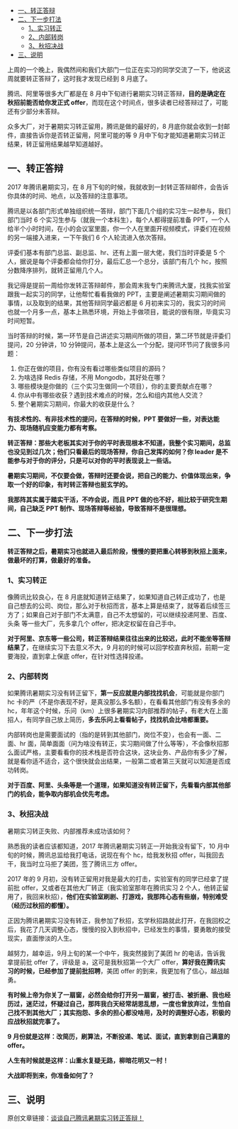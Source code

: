 - [一、转正答辩](#一转正答辩)
- [二、下一步打法](#二下一步打法)
  - [1、实习转正](#1实习转正)
  - [2、内部转岗](#2内部转岗)
  - [3、秋招决战](#3秋招决战)
- [三、说明](#三说明)

上周的一个晚上，我偶然间和我们大部门一位正在实习的同学交流了一下，他说这周就要转正答辩了，这时我才发现已经到 8 月底了。

腾讯、阿里等很多大厂都是在 8 月中下旬进行暑期实习转正答辩，**目的是确定在秋招前能否给你发正式 offer**，而现在这个时间点，很多读者已经答辩过了，可能还有少部分未答辩。

众多大厂，对于暑期实习转正留用，腾讯是做的最好的，8 月底你就会收到一封邮件，直接告诉你是否转正留用，阿里可能的等 9 月中下旬才能知道暑期实习转正结果，转正留用结果越早知道越好。

## 一、转正答辩

2017 年腾讯暑期实习，在 8 月下旬的时候，我就收到一封转正答辩邮件，会告诉你具体的时间、地点，以及答辩的注意事项。

腾讯是以各部门形式单独组织统一答辩，部门下面几个组的实习生一起参与，我们部门当时 6 个实习生参与（就我一个本科生），每个人都得提前准备 PPT，一个人给半个小时时间，在小的会议室里面，你一个人在里面开视频模式，评委们在视频的另一端接入进来，一下午我们 6 个人轮流进入依次答辩。

评委们基本有部门总监、副总监、hr、还有上面一层大佬，我们当时评委是 5 个人，据说是每个评委都会给你打分，最后汇总一个总分，该部门有几个 hc，按照分数降序排列，就转正留用几个人。

我记得是提前一周给你发转正答辩邮件，那会周末我专门来腾讯大厦，找我实验室跟我一起实习的同学，让他帮忙看看我做的 PPT，主要是阐述暑期实习期间做的事情，以及取到的结果，其他答辩同学最迟都是 6 月初来实习的，我实习的时间也就一个月多一点，基本上熟悉环境，开始上手做项目，能说的很有限，毕竟实习时间短暂。

当时答辩的时候，第一环节是自己讲述实习期间所做的项目，第二环节就是评委们提问，20 分钟讲，10 分钟提问，基本上是这么一个分配，提问环节问了我很多问题：

1. 你正在做的项目，你有没有看过哪些类似项目的源码？
2. 为啥选择 Redis 存储，不用 Mongodb，其好处在哪？
3. 哪些模块是你做的（三个实习生做同一个项目），你的主要贡献点在哪？
4. 你从中有哪些收获？遇到技术难点的时候，怎么和组内其他人交流？
5. 整个暑期实习期间，你最大的收获是什么？

**有技术性的、有非技术性的提问，在答辩的时候，PPT 要做好一些，对表达能力、现场随机应变能力都有考察。**

**转正答辩：那些大老板其实对于你的平时表现根本不知道，我整个实习期间，总监也没见到过几次；他们只看最后的现场答辩，你自己发挥的如何？你 leader 是不能参与对于你的评分，只是可以对你的平时表现说上一些话。**

**暑期实习期间，不仅要会做，答辩时还要会说，把自己的能力、价值体现出来，争取一个好的印象，有时转正答辩也挺玄学的。**

**我那阵其实属于踏实干活，不咋会说，而且 PPT 做的也不好，相比较于研究生期间，自己缺乏 PPT 制作、现场答辩等经验，导致答辩不是很理想。**

## 二、下一步打法

**转正答辩之后，暑期实习也就进入最后阶段，慢慢的要把重心转移到秋招上面来，做最坏的打算，做最好的准备。**

### 1、实习转正

像腾讯比较良心，在 8 月底就知道转正结果了，如果知道自己转正成功了，也是自己想去的公司、岗位，那么对于秋招而言，基本上算是结束了，就等着后续签三方了；如果自己对于部门不太满意，自己不太想留的，可以继续投递阿里、百度、头条 等一些大厂，先多拿几个 offer，把决定权留在自己手中。

**对于阿里、京东等一些公司，转正答辩结果往往出来的比较迟，此时不能坐等答辩结果了**，在继续实习下去意义不大，9 月初的时候可以回学校直奔秋招，前期一定要海投，直到拿上保底 offer，在针对性选择投递。

### 2、内部转岗

如果腾讯暑期实习没有转正留下，**第一反应就是内部找找机会**，可能就是你部门 hc 卡的严（不是你表现不好，是真没那么多名额），在看看其他部门有没有多余的 hc，年年这个时候，乐问（km）上很多暑期实习内部推荐的帖子，有老大在上面招人，有同学自己放上简历，**多去乐问上看看帖子，找找机会比啥都重要。**

内部转岗也是需要面试的（指的是转到其他部门，岗位不变），也会有一面、二面、hr 面，简单面面（问为啥没有转正，实习期间做了什么等等），不会像秋招那么面试严格，主要看看你的技术栈是否符合这块，这块业务、产品你有多少了解，就是看你适不适合，这个很快就会出结果，一般第二或者第三天就可以知道是否成功转岗。

**对于百度、阿里、头条等是一个道理，如果知道没有转正留下，先看看内部其他部门的机会，能争取内部机会优先考虑。**

### 3、秋招决战

暑期实习转正失败、内部推荐未成功该如何？

熟悉我的读者应该都知道，2017 年腾讯暑期实习转正一开始我没有留下，10 月中旬的时候，腾讯总监给我打电话，说现在有个 hc，给我发秋招 offer，叫我回去干，我当时立马拒了美团，签了腾讯三方 offer。

2017 年的 9 月初，没有转正留用对我是最大的打击，实验室有的同学已经拿了提前批 offer，又或者在其他大厂转正（我实验室那年在腾讯实习 2 个人，他转正留用了，我回来秋招），**他们在实验室刷剧、打游戏，我那阵心态有些崩，特别难受（经历过秋招的都懂）。**

正因为腾讯暑期实习没有转正，我参加了秋招，玄学秋招路就此打开，在我回校之后，我花了几天调整心态，慢慢的投入到秋招中，已经发生的事情，要勇敢的接受现实，直面惨淡的人生。

越努力，越幸运，9月上旬的某一个中午，我突然接到了美团 hr 的电话，告诉我拿提前批 offer 了，评级是 a，这可是我秋招第一个大厂 offer，**算好我在腾讯实习的时候，已经参加了提前批招聘**，美团 offer 的到来，我更加有了信心，越战越勇。

**有时候上帝为你关了一扇窗，必然会给你打开另一扇窗，被打击、被折磨、我也经历过，迷茫过，怀疑过自己，那阵我白天经常胡思乱想，一度也曾放弃过，生怕自己找不到其他大厂；其实抱怨、多余的担心都没啥用，及时的调整好心态，积极的应战秋招就完事了。**

**9 月份就是这样：改简历，刷算法，不断投递、笔试、面试，直到拿到自己满意的 offer。**

**人生有时候就是这样：山重水复疑无路，柳暗花明又一村！**

**大战即将到来，你准备如何了？**

## 三、说明

原创文章链接：[谈谈自己腾讯暑期实习转正答辩！](https://mp.weixin.qq.com/s?__biz=MzU4MjQ3NzEyNA==&mid=2247484380&idx=1&sn=89fc92bf8f1298855cbcf3ffd98be025&chksm=fdb6f7f7cac17ee1bef86e4c922dbac52f974eacc1c6f702e9e9c27be3eaeae8bf808df3d194&token=1698861862&lang=zh_CN#rd)
